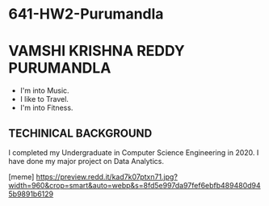 # 641-HW2-Purumandla

# **VAMSHI KRISHNA REDDY PURUMANDLA** #
* I'm into Music.
* I like to Travel.
* I'm into Fitness.

## **TECHINICAL BACKGROUND**
I completed my Undergraduate in Computer Science Engineering in 2020. I have done my major project on Data Analytics.

[meme] https://preview.redd.it/kad7k07ptxn71.jpg?width=960&crop=smart&auto=webp&s=8fd5e997da97fef6ebfb489480d945b9891b6129
